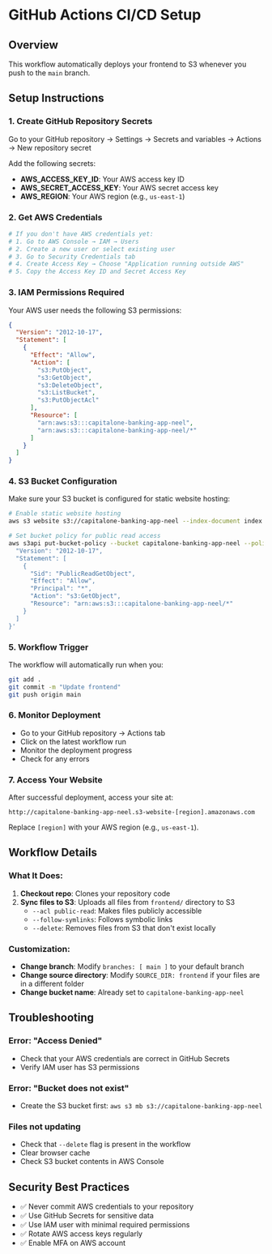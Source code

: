 # GitHub Actions CI/CD Setup

## Overview
This workflow automatically deploys your frontend to S3 whenever you push to the `main` branch.

## Setup Instructions

### 1. Create GitHub Repository Secrets
Go to your GitHub repository → Settings → Secrets and variables → Actions → New repository secret

Add the following secrets:

- **AWS_ACCESS_KEY_ID**: Your AWS access key ID
- **AWS_SECRET_ACCESS_KEY**: Your AWS secret access key
- **AWS_REGION**: Your AWS region (e.g., `us-east-1`)

### 2. Get AWS Credentials
```bash
# If you don't have AWS credentials yet:
# 1. Go to AWS Console → IAM → Users
# 2. Create a new user or select existing user
# 3. Go to Security Credentials tab
# 4. Create Access Key → Choose "Application running outside AWS"
# 5. Copy the Access Key ID and Secret Access Key
```

### 3. IAM Permissions Required
Your AWS user needs the following S3 permissions:
```json
{
  "Version": "2012-10-17",
  "Statement": [
    {
      "Effect": "Allow",
      "Action": [
        "s3:PutObject",
        "s3:GetObject",
        "s3:DeleteObject",
        "s3:ListBucket",
        "s3:PutObjectAcl"
      ],
      "Resource": [
        "arn:aws:s3:::capitalone-banking-app-neel",
        "arn:aws:s3:::capitalone-banking-app-neel/*"
      ]
    }
  ]
}
```

### 4. S3 Bucket Configuration
Make sure your S3 bucket is configured for static website hosting:
```bash
# Enable static website hosting
aws s3 website s3://capitalone-banking-app-neel --index-document index.html

# Set bucket policy for public read access
aws s3api put-bucket-policy --bucket capitalone-banking-app-neel --policy '{
  "Version": "2012-10-17",
  "Statement": [
    {
      "Sid": "PublicReadGetObject",
      "Effect": "Allow",
      "Principal": "*",
      "Action": "s3:GetObject",
      "Resource": "arn:aws:s3:::capitalone-banking-app-neel/*"
    }
  ]
}'
```

### 5. Workflow Trigger
The workflow will automatically run when you:
```bash
git add .
git commit -m "Update frontend"
git push origin main
```

### 6. Monitor Deployment
- Go to your GitHub repository → Actions tab
- Click on the latest workflow run
- Monitor the deployment progress
- Check for any errors

### 7. Access Your Website
After successful deployment, access your site at:
```
http://capitalone-banking-app-neel.s3-website-[region].amazonaws.com
```

Replace `[region]` with your AWS region (e.g., `us-east-1`).

## Workflow Details

### What It Does:
1. **Checkout repo**: Clones your repository code
2. **Sync files to S3**: Uploads all files from `frontend/` directory to S3
   - `--acl public-read`: Makes files publicly accessible
   - `--follow-symlinks`: Follows symbolic links
   - `--delete`: Removes files from S3 that don't exist locally

### Customization:
- **Change branch**: Modify `branches: [ main ]` to your default branch
- **Change source directory**: Modify `SOURCE_DIR: frontend` if your files are in a different folder
- **Change bucket name**: Already set to `capitalone-banking-app-neel`

## Troubleshooting

### Error: "Access Denied"
- Check that your AWS credentials are correct in GitHub Secrets
- Verify IAM user has S3 permissions

### Error: "Bucket does not exist"
- Create the S3 bucket first: `aws s3 mb s3://capitalone-banking-app-neel`

### Files not updating
- Check that `--delete` flag is present in the workflow
- Clear browser cache
- Check S3 bucket contents in AWS Console

## Security Best Practices
- ✅ Never commit AWS credentials to your repository
- ✅ Use GitHub Secrets for sensitive data
- ✅ Use IAM user with minimal required permissions
- ✅ Rotate AWS access keys regularly
- ✅ Enable MFA on AWS account
